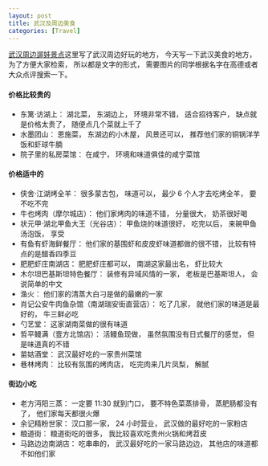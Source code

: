 ```yaml
---
layout: post
title: 武汉及周边美食
categories: [Travel]
---
```


[武汉周边遛娃景点](https://manateelazycat.github.io/2023/09/22/wuhan-travel/)这里写了武汉周边好玩的地方， 今天写一下武汉美食的地方， 为了方便大家检索， 所以都是文字的形式， 需要图片的同学根据名字在高德或者大众点评搜索一下。 

#### 价格比较贵的
* 东篱·访湖上： 湖北菜， 东湖边上， 环境非常不错， 适合招待客户， 缺点就是价格太贵了， 随便点几个菜就上千了
* 水墨团山： 恩施菜， 东湖边的小木屋， 风景还可以， 推荐他们家的铜锅洋芋饭和虾球牛腩
* 院子里的私房菜馆： 在咸宁， 环境和味道俱佳的咸宁菜馆

#### 价格适中的
* 侠舍·江湖烤全羊： 很多蒙古包， 味道可以， 最少 6 个人才去吃烤全羊， 要不吃不完
* 牛也烤肉（摩尔城店）： 他们家烤肉的味道不错， 分量很大， 奶茶很好喝
* 状元甲·湖北甲鱼大王（光谷店）： 甲鱼烧的味道很好， 吃完以后， 来碗甲鱼汤泡饭， 享受
* 有鱼有虾海鲜餐厅： 他们家的基围虾和皮皮虾味道都做的很不错， 比较有特点的是醋香四季豆
* 肥肥虾庄南湖店： 肥肥虾庄都可以， 南湖这家最出名， 虾比较大
* 木尔坦巴基斯坦特色餐厅： 装修有异域风情的一家， 老板是巴基斯坦人， 会说简单的中文
* 渔火： 他们家的清蒸大白刁是做的最嫩的一家
* 肖记公安牛肉鱼杂馆（南湖瑞安街直营店）： 吃了几家， 就他们家的味道是最好的， 牛三鲜必吃
* 勺艺堂： 这家湖南菜做的很有味道
* 哲平鳗满（壹方北馆店）： 活鳗鱼现做， 虽然氛围没有日式餐厅的感觉， 但是味道真的不错
* 苗姑酒堂： 武汉最好吃的一家贵州菜馆
* 巷林烤肉： 比较有氛围的烤肉店， 吃完肉来几片凤梨， 解腻

#### 街边小吃
* 老方沔阳三蒸： 一定要 11:30 就到门口， 要不特色菜蒸排骨， 蒸肥肠都没有了， 他们家每天都很火爆
* 余记精粉世家： 汉口那一家， 24 小时营业， 武汉做的最好吃的一家粉店
* 粮道街： 粮道街吃的很多， 我比较喜欢吃贵州火锅和烤苕皮
* 马路边边南湖店： 吃串串的，  武汉最好吃的一家马路边边， 其他店的味道都不如他们家
